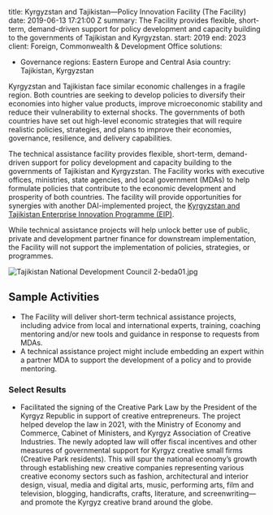 
title: Kyrgyzstan and Tajikistan—Policy Innovation Facility (The Facility)
date: 2019-06-13 17:21:00 Z
summary: The Facility provides flexible, short-term, demand-driven support for policy
  development and capacity building to the governments of Tajikistan and Kyrgyzstan.
start: 2019
end: 2023
client: Foreign, Commonwealth & Development Office
solutions:
- Governance
regions: Eastern Europe and Central Asia
country: Tajikistan, Kyrgyzstan


Kyrgyzstan and Tajikistan face similar economic challenges in a fragile region. Both countries are seeking to develop policies to diversify their economies into higher value products, improve microeconomic stability and reduce their vulnerability to external shocks. The governments of both countries have set out high-level economic strategies that will require realistic policies, strategies, and plans to improve their economies, governance, resilience, and delivery capabilities.

The technical assistance facility provides flexible, short-term, demand-driven support for policy development and capacity building to the governments of Tajikistan and Kyrgyzstan. The Facility works with executive offices, ministries, state agencies, and local government (MDAs) to help formulate policies that contribute to the economic development and prosperity of both countries. The facility will provide opportunities for synergies with another DAI-implemented project, the [Kyrgyzstan and Tajikistan Enterprise Innovation Programme (EIP)](https://www.dai.com/our-work/projects/kyrgyzstan-and-tajikistan-enterprise-and-innovation-programme).

While technical assistance projects will help unlock better use of public, private and development partner finance for downstream implementation, the Facility will not support the implementation of policies, strategies, or programmes.

![Tajikistan National Development Council 2-beda01.jpg](/uploads/Tajikistan%20National%20Development%20Council%202-beda01.jpg)

## Sample Activities

* The Facility will deliver short-term technical assistance projects, including advice from local and international experts, training, coaching mentoring and/or new tools and guidance in response to requests from MDAs.
* A technical assistance project might include embedding an expert within a partner MDA to support the development of a policy and to provide mentoring.

### Select Results

* Facilitated the signing of the Creative Park Law by the President of the Kyrgyz Republic in support of creative entrepreneurs. The project helped develop the law in 2021, with the Ministry of Economy and Commerce, Cabinet of Ministers, and Kyrgyz Association of Creative Industries. The newly adopted law will offer fiscal incentives and other measures of governmental support for Kyrgyz creative small firms (Creative Park residents). This will spur the national economy’s growth through establishing new creative companies representing various creative economy sectors such as fashion, architectural and interior design, visual, media and digital arts, music, performing arts, film and television, blogging, handicrafts, crafts, literature, and screenwriting—and promote the Kyrgyz creative brand around the globe.
